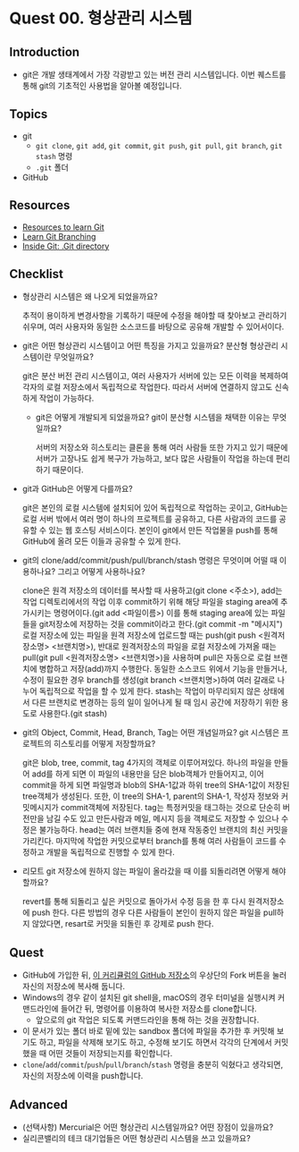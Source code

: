 # Quest 00. 형상관리 시스템

## Introduction

* git은 개발 생태계에서 가장 각광받고 있는 버전 관리 시스템입니다. 이번 퀘스트를 통해 git의 기초적인 사용법을 알아볼 예정입니다.

## Topics

* git
  * `git clone`, `git add`, `git commit`, `git push`, `git pull`, `git branch`, `git stash` 명령
  * `.git` 폴더
* GitHub

## Resources

* [Resources to learn Git](https://try.github.io)
* [Learn Git Branching](https://learngitbranching.js.org/?locale=ko)
* [Inside Git: .Git directory](https://githowto.com/git_internals_git_directory)

## Checklist

* 형상관리 시스템은 왜 나오게 되었을까요?

  추적이 용이하게 변경사항을 기록하기 때문에 수정을 해야할 때 찾아보고 관리하기 쉬우며, 여러 사용자와 동일한 소스코드를 바탕으로 공유해 개발할 수 있어서이다.
* git은 어떤 형상관리 시스템이고 어떤 특징을 가지고 있을까요? 분산형 형상관리 시스템이란 무엇일까요?

  git은 분산 버전 관리 시스템이고, 여러 사용자가 서버에 있는 모든 이력을 복제하여 각자의 로컬 저장소에서 독립적으로 작업한다. 따라서 서버에 연결하지 않고도 신속하게 작업이 가능하다.
  * git은 어떻게 개발되게 되었을까요? git이 분산형 시스템을 채택한 이유는 무엇일까요?

    서버의 저장소와 히스토리는 클론을 통해 여러 사람들 또한 가지고 있기 때문에 서버가 고장나도 쉽게 복구가 가능하고, 보다 많은 사람들이 작업을 하는데 편리하기 때문이다.
* git과 GitHub은 어떻게 다를까요?

  git은 본인의 로컬 시스템에 설치되어 있어 독립적으로 작업하는 곳이고, GitHub는 로컬 서버 밖에서 여러 명이 하나의 프로젝트를 공유하고, 다른 사람과의 코드를 공유할 수 있는 웹 호스팅 서비스이다. 본인이 git에서 만든 작업물을 push를 통해 GitHub에 올려 모든 이들과 공유할 수 있게 한다.
* git의 clone/add/commit/push/pull/branch/stash 명령은 무엇이며 어떨 때 이용하나요? 그리고 어떻게 사용하나요?

  clone은 원격 저장소의 데이터를 복사할 때 사용하고(git clone <주소>), add는 작업 디렉토리에서의 작업 이후 commit하기 위해 해당 파일을 staging area에 추가시키는 명령어이다.(git add <파일이름>) 이를 통해 staging area에 있는 파일들을 git저장소에 저장하는 것을 commit이라고 한다.(git commit -m "메시지") 로컬 저장소에 있는 파일을 원격 저장소에 업로드할 때는 push(git push <원격저장소명> <브랜치명>), 반대로 원격저장소의 파일을 로컬 저장소에 가져올 때는 pull(git pull <원격저장소명> <브랜치명>)을 사용하며 pull은 자동으로 로컬 브랜치에 병합하고 저장(add)까지 수행한다. 동일한 소스코드 위에서 기능을 만들거나, 수정이 필요한 경우 branch를 생성(git branch <브랜치명>)하여 여러 갈래로 나누어 독립적으로 작업을 할 수 있게 한다. stash는 작업이 마무리되지 않은 상태에서 다른 브랜치로 변경하는 등의 일이 일어나게 될 때 임시 공간에 저장하기 위한 용도로 사용한다.(git stash)
* git의 Object, Commit, Head, Branch, Tag는 어떤 개념일까요? git 시스템은 프로젝트의 히스토리를 어떻게 저장할까요?

  git은 blob, tree, commit, tag 4가지의 객체로 이루어져있다. 하나의 파일을 만들어 add를 하게 되면 이 파일의 내용만을 담은 blob객체가 만들어지고, 이어 commit을 하게 되면 파일명과 blob의 SHA-1값과 하위 tree의 SHA-1값이 저장된 tree객체가 생성된다. 또한, 이 tree의 SHA-1, parent의 SHA-1, 작성자 정보와 커밋메시지가 commit객체에 저장된다. tag는 특정커밋을 태그하는 것으로 단순히 버전만을 남길 수도 있고 만든사람과 메일, 메시지 등을 객체로도 저장할 수 있으나 수정은 불가능하다. head는 여러 브랜치들 중에 현재 작동중인 브랜치의 최신 커밋을 가리킨다. 마지막에 작업한 커밋으로부터 branch를 통해 여러 사람들이 코드를 수정하고 개발을 독립적으로 진행할 수 있게 한다.
* 리모트 git 저장소에 원하지 않는 파일이 올라갔을 때 이를 되돌리려면 어떻게 해야 할까요?

  revert를 통해 되돌리고 싶은 커밋으로 돌아가서 수정 등을 한 후 다시 원격저장소에 push 한다. 다른 방법의 경우 다른 사람들이 본인이 원하지 않은 파일을 pull하지 않았다면, resart로 커밋을 되돌린 후 강제로 push 한다.

## Quest

* GitHub에 가입한 뒤, [이 커리큘럼의 GitHub 저장소](https://github.com/BD-AP2/BDJuniorCurriculum)의 우상단의 Fork 버튼을 눌러 자신의 저장소에 복사해 둡니다.
* Windows의 경우 같이 설치된 git shell을, macOS의 경우 터미널을 실행시켜 커맨드라인에 들어간 뒤, 명령어를 이용하여 복사한 저장소를 clone합니다.
  * 앞으로의 git 작업은 되도록 커맨드라인을 통해 하는 것을 권장합니다.
* 이 문서가 있는 폴더 바로 밑에 있는 sandbox 폴더에 파일을 추가한 후 커밋해 보기도 하고, 파일을 삭제해 보기도 하고, 수정해 보기도 하면서 각각의 단계에서 커밋했을 때 어떤 것들이 저장되는지를 확인합니다.
* `clone`/`add`/`commit`/`push`/`pull`/`branch`/`stash` 명령을 충분히 익혔다고 생각되면, 자신의 저장소에 이력을 push합니다.

## Advanced

* (선택사항) Mercurial은 어떤 형상관리 시스템일까요? 어떤 장점이 있을까요?
* 실리콘밸리의 테크 대기업들은 어떤 형상관리 시스템을 쓰고 있을까요?
